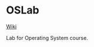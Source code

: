 # OSLab

[Wiki](https://git.nju.edu.cn/oslab2023/oslab/-/wikis/home)

Lab for Operating System course.
